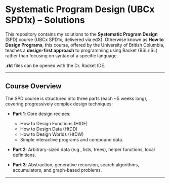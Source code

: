 # Systematic Program Design (UBCx SPD1x) – Solutions

This repository contains my solutions to the **Systematic Program Design** (SPD) course (UBCx SPD1x, delivered via edX). Otherwise known as **How to Design Programs**, this course, offered by the University of British Columbia, teaches a **design-first approach** to programming using Racket (BSL/ISL) rather than focusing on syntax of a specific language.

**.rkt** files can be opened with the Dr. Racket IDE.

---

##  Course Overview

The SPD course is structured into three parts (each ~5 weeks long), covering progressively complex design techniques:

- **Part 1**: Core design recipes:
  - How to Design Functions (HtDF)
  - How to Design Data (HtDD)
  - How to Design Worlds (HtDW)
  - Simple interactive programs and compound data.

- **Part 2**: Arbitrary-sized data (e.g., lists, trees), helper functions, local definitions.

- **Part 3**: Abstraction, generative recursion, search algorithms, accumulators, and graph-based problems.

---
